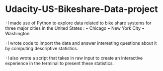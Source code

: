 # Udacity-US-Bikeshare-Data-project
⁃I made use of Python to explore data related to bike share systems for three major cities in the United States :
  • Chicago
  • New York City 
  • Washington
	
⁃I wrote code to import the data and answer interesting questions about it by computing descriptive statistics.

⁃I also wrote a script that takes in raw input to create an interactive experience in the terminal to present these statistics.
